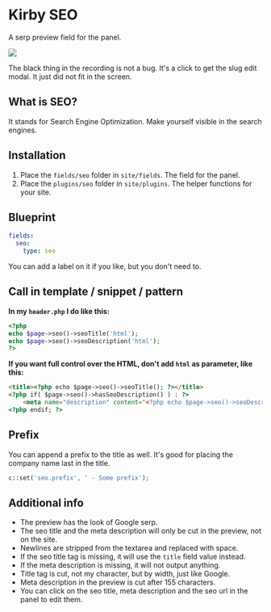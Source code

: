 # Kirby SEO

A serp preview field for the panel.

![](https://raw.githubusercontent.com/jenstornell/kirby-seo/master/preview.gif)

The black thing in the recording is not a bug. It's a click to get the slug edit modal. It just did not fit in the screen.

## What is SEO?

It stands for Search Engine Optimization. Make yourself visible in the search engines.

## Installation

1. Place the `fields/seo` folder in `site/fields`. The field for the panel.
1. Place the `plugins/seo` folder in `site/plugins`. The helper functions for your site.

## Blueprint

```yaml
fields:
  seo:
    type: seo
```

You can add a label on it if you like, but you don't need to.

## Call in template / snippet / pattern

**In my `header.php` I do like this:**

```php
<?php
echo $page->seo()->seoTitle('html');
echo $page->seo()->seoDescription('html');
?>
```

**If you want full control over the HTML, don't add `html` as parameter, like this:**

```html
<title><?php echo $page->seo()->seoTitle(); ?></title>
<?php if( $page->seo()->hasSeoDescription() ) : ?>
    <meta name="description" content="<?php echo $page->seo()->seoDescription(); ?>">
<?php endif; ?>
```

## Prefix

You can append a prefix to the title as well. It's good for placing the company name last in the title.

```php
c::set('seo.prefix', ' - Some prefix');
```

## Additional info

- The preview has the look of Google serp.
- The seo title and the meta description will only be cut in the preview, not on the site.
- Newlines are stripped from the textarea and replaced with space.
- If the seo title tag is missing, it will use the `title` field value instead.
- If the meta description is missing, it will not output anything.
- Title tag is cut, not my character, but by width, just like Google.
- Meta description in the preview is cut after 155 characters.
- You can click on the seo title, meta description and the seo url in the panel to edit them.